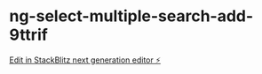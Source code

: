 # ng-select-multiple-search-add-9ttrif

[Edit in StackBlitz next generation editor ⚡️](https://stackblitz.com/~/github.com/ckierklo/ng-select-multiple-search-add-9ttrif)